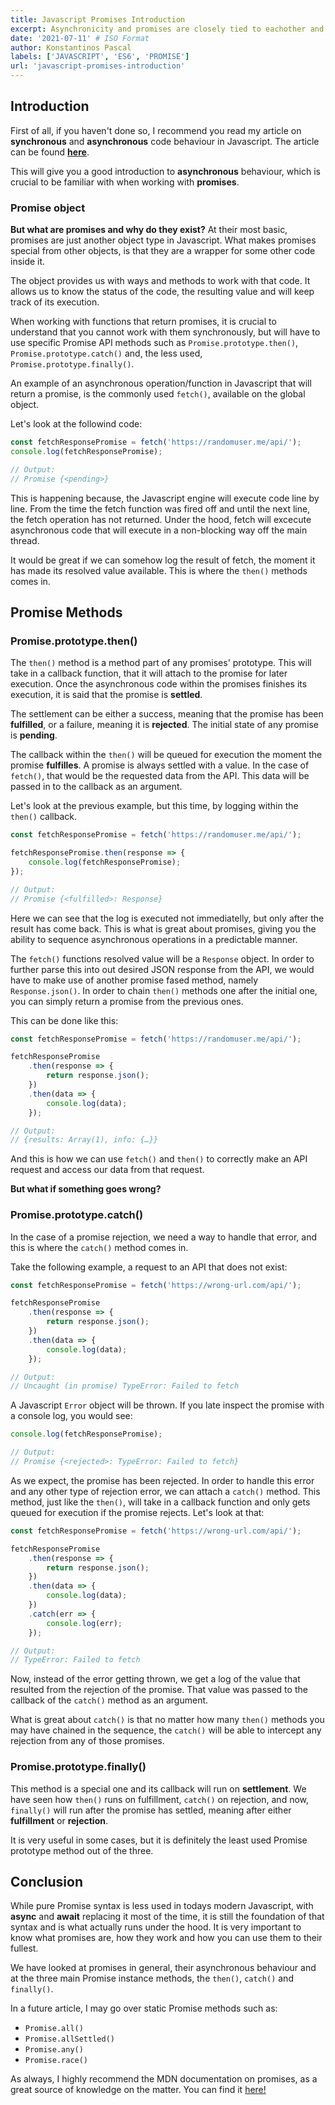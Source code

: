 ```yaml
---
title: Javascript Promises Introduction
excerpt: Asynchronicity and promises are closely tied to eachother and thus, people not fully grasping asynchronous code, usually have issues understanding promises too. In this article, we will introduce the Promise API and look at how it works.
date: '2021-07-11' # ISO Format
author: Konstantinos Pascal
labels: ['JAVASCRIPT', 'ES6', 'PROMISE']
url: 'javascript-promises-introduction'
---
```


## Introduction

First of all, if you haven't done so, I recommend you read my article on **synchronous** and **asynchronous** code behaviour in Javascript. The article can be found [**here**](https://konstapascal.dev/blog/javascript-synchronous-and-asynchronous-code).

This will give you a good introduction to **asynchronous** behaviour, which is crucial to be familiar with when working with **promises**.

### Promise object

**But what are promises and why do they exist?** At their most basic, promises are just another object type in Javascript. What makes promises special from other objects, is that they are a wrapper for some other code inside it.

The object provides us with ways and methods to work with that code. It allows us to know the status of the code, the resulting value and will keep track of its execution.

When working with functions that return promises, it is crucial to understand that you cannot work with them synchronously, but will have to use specific Promise API methods such as `Promise.prototype.then()`, `Promise.prototype.catch()` and, the less used, `Promise.prototype.finally()`.

An example of an asynchronous operation/function in Javascript that will return a promise, is the commonly used `fetch()`, available on the global object.

Let's look at the followind code:

```javascript
const fetchResponsePromise = fetch('https://randomuser.me/api/');
console.log(fetchResponsePromise);

// Output:
// Promise {<pending>}
```

This is happening because, the Javascript engine will execute code line by line. From the time the fetch function was fired off and until the next line, the fetch operation has not returned. Under the hood, fetch will excecute asynchronous code that will execute in a non-blocking way off the main thread.

It would be great if we can somehow log the result of fetch, the moment it has made its resolved value available. This is where the `then()` methods comes in.

## Promise Methods

### Promise.prototype.then()

The `then()` method is a method part of any promises' prototype. This will take in a callback function, that it will attach to the promise for later execution. Once the asynchronous code within the promises finishes its execution, it is said that the promise is **settled**.

The settlement can be either a success, meaning that the promise has been **fulfilled**, or a failure, meaning it is **rejected**. The initial state of any promise is **pending**.

The callback within the `then()` will be queued for execution the moment the promise **fulfilles**. A promise is always settled with a value. In the case of `fetch()`, that would be the requested data from the API. This data will be passed in to the callback as an argument.

Let's look at the previous example, but this time, by logging within the `then()` callback.

```javascript
const fetchResponsePromise = fetch('https://randomuser.me/api/');

fetchResponsePromise.then(response => {
	console.log(fetchResponsePromise);
});

// Output:
// Promise {<fulfilled>: Response}
```

Here we can see that the log is executed not immediatelly, but only after the result has come back. This is what is great about promises, giving you the ability to sequence asynchronous operations in a predictable manner.

The `fetch()` functions resolved value will be a `Response` object. In order to further parse this into out desired JSON response from the API, we would have to make use of another promise fased method, namely `Response.json()`. In order to chain `then()` methods one after the initial one, you can simply return a promise from the previous ones.

This can be done like this:

```javascript
const fetchResponsePromise = fetch('https://randomuser.me/api/');

fetchResponsePromise
	.then(response => {
		return response.json();
	})
	.then(data => {
		console.log(data);
	});

// Output:
// {results: Array(1), info: {…}}
```

And this is how we can use `fetch()` and `then()` to correctly make an API request and access our data from that request.

**But what if something goes wrong?**

### Promise.prototype.catch()

In the case of a promise rejection, we need a way to handle that error, and this is where the `catch()` method comes in.

Take the following example, a request to an API that does not exist:

```javascript
const fetchResponsePromise = fetch('https://wrong-url.com/api/');

fetchResponsePromise
	.then(response => {
		return response.json();
	})
	.then(data => {
		console.log(data);
	});

// Output:
// Uncaught (in promise) TypeError: Failed to fetch
```

A Javascript `Error` object will be thrown. If you late inspect the promise with a console log, you would see:

```javascript
console.log(fetchResponsePromise);

// Output:
// Promise {<rejected>: TypeError: Failed to fetch}
```

As we expect, the promise has been rejected. In order to handle this error and any other type of rejection error, we can attach a `catch()` method. This method, just like the `then()`, will take in a callback function and only gets queued for execution if the promise rejects. Let's look at that:

```javascript
const fetchResponsePromise = fetch('https://wrong-url.com/api/');

fetchResponsePromise
	.then(response => {
		return response.json();
	})
	.then(data => {
		console.log(data);
	})
	.catch(err => {
		console.log(err);
	});

// Output:
// TypeError: Failed to fetch
```

Now, instead of the error getting thrown, we get a log of the value that resulted from the rejection of the promise. That value was passed to the callback of the `catch()` method as an argument.

What is great about `catch()` is that no matter how many `then()` methods you may have chained in the sequence, the `catch()` will be able to intercept any rejection from any of those promises.

### Promise.prototype.finally()

This method is a special one and its callback will run on **settlement**. We have seen how `then()` runs on fulfillment, `catch()` on rejection, and now, `finally()` will run after the promise has settled, meaning after either **fulfillment** or **rejection**.

It is very useful in some cases, but it is definitely the least used Promise prototype method out of the three.

## Conclusion

While pure Promise syntax is less used in todays modern Javascript, with **async** and **await** replacing it most of the time, it is still the foundation of that syntax and is what actually runs under the hood. It is very important to know what promises are, how they work and how you can use them to their fullest.

We have looked at promises in general, their asynchronous behaviour and at the three main Promise instance methods, the `then()`, `catch()` and `finally()`.

In a future article, I may go over static Promise methods such as:

-  `Promise.all()`
-  `Promise.allSettled()`
-  `Promise.any()`
-  `Promise.race()`

As always, I highly recommend the MDN documentation on promises, as a great source of knowledge on the matter. You can find it [here!](https://developer.mozilla.org/en-US/docs/Web/JavaScript/Reference/Global_Objects/Promise)
